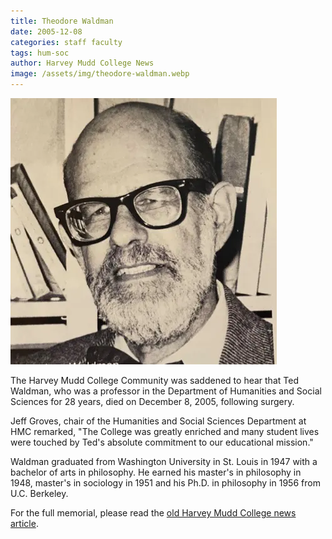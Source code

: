 ```yaml
---
title: Theodore Waldman
date: 2005-12-08
categories: staff faculty
tags: hum-soc
author: Harvey Mudd College News
image: /assets/img/theodore-waldman.webp
---
```

![Theodore Waldman](/assets/img/theodore-waldman.webp)

The Harvey Mudd College Community was saddened to hear that Ted Waldman, who was a professor in the Department of Humanities and Social Sciences for 28 years, died on December 8, 2005, following surgery.

Jeff Groves, chair of the Humanities and Social Sciences Department at HMC remarked, "The College was greatly enriched and many student lives were touched by Ted's absolute commitment to our educational mission."

Waldman graduated from Washington University in St. Louis in 1947 with a bachelor of arts in philosophy. He earned his master's in philosophy in 1948, master's in sociology in 1951 and his Ph.D. in philosophy in 1956 from U.C. Berkeley.

For the full memorial, please read the [old Harvey Mudd College news article](https://www.hmc.edu/non-wp-sites/old-news/TheodoreWaldman.php).
